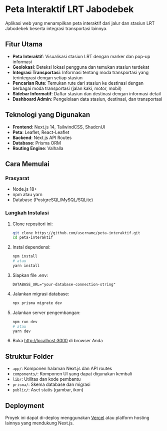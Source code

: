 # Peta Interaktif LRT Jabodebek

Aplikasi web yang menampilkan peta interaktif dari jalur dan stasiun LRT Jabodebek beserta integrasi transportasi lainnya.

## Fitur Utama

- **Peta Interaktif**: Visualisasi stasiun LRT dengan marker dan pop-up informasi
- **Geolokasi**: Deteksi lokasi pengguna dan temukan stasiun terdekat
- **Integrasi Transportasi**: Informasi tentang moda transportasi yang terintegrasi dengan setiap stasiun
- **Pencarian Rute**: Temukan rute dari stasiun ke destinasi dengan berbagai moda transportasi (jalan kaki, motor, mobil)
- **Sidebar Informatif**: Daftar stasiun dan destinasi dengan informasi detail
- **Dashboard Admin**: Pengelolaan data stasiun, destinasi, dan transportasi

## Teknologi yang Digunakan

- **Frontend**: Next.js 14, TailwindCSS, ShadcnUI
- **Peta**: Leaflet, React-Leaflet
- **Backend**: Next.js API Routes
- **Database**: Prisma ORM
- **Routing Engine**: Valhalla

## Cara Memulai

### Prasyarat
- Node.js 18+
- npm atau yarn
- Database (PostgreSQL/MySQL/SQLite)

### Langkah Instalasi

1. Clone repositori ini:
   ```bash
   git clone https://github.com/username/peta-interaktif.git
   cd peta-interaktif
   ```

2. Instal dependensi:
   ```bash
   npm install
   # atau
   yarn install
   ```

3. Siapkan file .env:
   ```
   DATABASE_URL="your-database-connection-string"
   ```

4. Jalankan migrasi database:
   ```bash
   npx prisma migrate dev
   ```

5. Jalankan server pengembangan:
   ```bash
   npm run dev
   # atau
   yarn dev
   ```

6. Buka [http://localhost:3000](http://localhost:3000) di browser Anda

## Struktur Folder

- `app/`: Komponen halaman Next.js dan API routes
- `components/`: Komponen UI yang dapat digunakan kembali
- `lib/`: Utilitas dan kode pembantu
- `prisma/`: Skema database dan migrasi
- `public/`: Aset statis (gambar, ikon)

## Deployment

Proyek ini dapat di-deploy menggunakan [Vercel](https://vercel.com) atau platform hosting lainnya yang mendukung Next.js.
